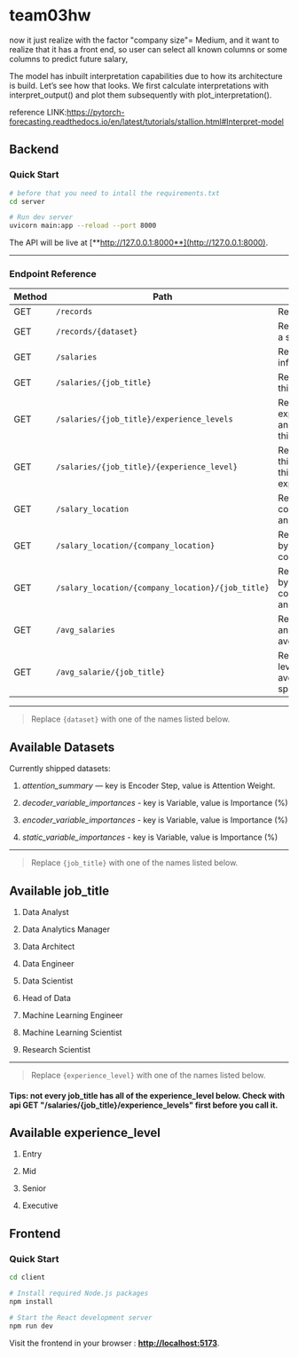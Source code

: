 # team03hw

now it just realize with the factor "company size"= Medium, and it want to realize that it has  a front end, so user can select all known columns or some columns to predict future salary,



The model has inbuilt interpretation capabilities due to how its architecture is build. Let’s see how that looks. We first calculate interpretations with interpret_output() and plot them subsequently with plot_interpretation().


reference LINK:https://pytorch-forecasting.readthedocs.io/en/latest/tutorials/stallion.html#Interpret-model


## Backend
### Quick Start

```bash
# before that you need to intall the requirements.txt
cd server

# Run dev server
uvicorn main:app --reload --port 8000
```

The API will be live at [**http://127.0.0.1:8000**](http://127.0.0.1:8000).

---

### Endpoint Reference

| Method | Path                 | Description                            |
| ------ | -------------------- | -------------------------------------- |
| GET    | `/records`           | Return *all* records.                  |
| GET    | `/records/{dataset}` | Return records for a specific dataset. |
| GET    | `/salaries`           | Return *all* salaries information.    |
| GET    | `/salaries/{job_title}`| Return salaries for this job_title.    |
| GET    | `/salaries/{job_title}/experience_levels`| Return the type of experience_levels and its number for this job_title.    |
| GET    | `/salaries/{job_title}/{experience_level}`| Return salaries for this job_title and this experience_level.    |
| GET    | `/salary_location`           | Return the type of company_location and its number.   |
| GET    | `/salary_location/{company_location}`           | Return the salaries by company_location.   |
| GET    | `/salary_location/{company_location}/{job_title}`           | Return the salaries by company_location and job_title.   |
| GET    | `/avg_salaries`           | Return job_title and its avg_salaries    |
| GET    | `/avg_salarie/{job_title}`           | Return experience level and its avg_salaries for a specific job_title   |

---

> Replace `{dataset}` with one of the names listed below.

## Available Datasets

Currently shipped datasets:

1. *attention_summary* — key is Encoder Step, value is Attention Weight.

2. *decoder_variable_importances* - key is Variable, value is Importance (%)

3. *encoder_variable_importances* - key is Variable, value is Importance (%)

4. *static_variable_importances* - key is Variable, value is Importance (%)

---
> Replace `{job_title}` with one of the names listed below.

## Available job_title
1. Data Analyst

2. Data Analytics Manager

3. Data Architect

4. Data Engineer

5. Data Scientist

6. Head of Data

7. Machine Learning Engineer

8. Machine Learning Scientist

9. Research Scientist

---

> Replace `{experience_level}` with one of the names listed below.
#### Tips: not every job_title has all of the experience_level below. Check with api GET "/salaries/{job_title}/experience_levels" first before you call it.

## Available experience_level
1. Entry

2. Mid

3. Senior

4. Executive

## Frontend
### Quick Start
```bash
cd client

# Install required Node.js packages
npm install

# Start the React development server
npm run dev
```
Visit the frontend in your browser :  [**http://localhost:5173**](http://localhost:5173).

